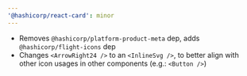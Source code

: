 ```yaml
---
'@hashicorp/react-card': minor
---
```


- Removes `@hashicorp/platform-product-meta` dep, adds `@hashicorp/flight-icons` dep
- Changes `<ArrowRight24 />` to an `<InlineSvg />`, to better align with other icon usages in other components (e.g.: `<Button />`)
